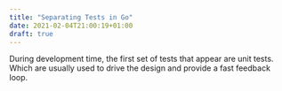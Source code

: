 ```yaml
---
title: "Separating Tests in Go"
date: 2021-02-04T21:00:19+01:00
draft: true
---
```


During development time, the first set of tests that appear are unit tests. Which are usually used to drive the design and provide a fast feedback loop.

